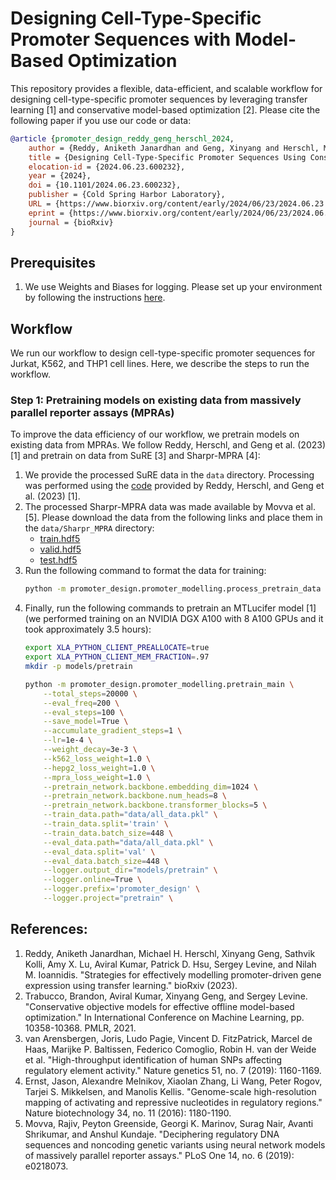 # Designing Cell-Type-Specific Promoter Sequences with Model-Based Optimization

This repository provides a flexible, data-efficient, and scalable workflow for designing cell-type-specific promoter sequences by leveraging transfer learning [1] and conservative model-based optimization [2]. Please cite the following paper if you use our code or data:
```bibtex
@article {promoter_design_reddy_geng_herschl_2024,
	author = {Reddy, Aniketh Janardhan and Geng, Xinyang and Herschl, Michael H. and Kolli, Sathvik and Kumar, Aviral and Hsu, Patrick D. and Levine, Sergey and Ioannidis, Nilah M.},
	title = {Designing Cell-Type-Specific Promoter Sequences Using Conservative Model-Based Optimization},
	elocation-id = {2024.06.23.600232},
	year = {2024},
	doi = {10.1101/2024.06.23.600232},
	publisher = {Cold Spring Harbor Laboratory},
	URL = {https://www.biorxiv.org/content/early/2024/06/23/2024.06.23.600232},
	eprint = {https://www.biorxiv.org/content/early/2024/06/23/2024.06.23.600232.full.pdf},
	journal = {bioRxiv}
}
```

## Prerequisites

1. We use Weights and Biases for logging. Please set up your environment by following the instructions [here](https://docs.wandb.ai/quickstart).

## Workflow

We run our workflow to design cell-type-specific promoter sequences for Jurkat, K562, and THP1 cell lines. Here, we describe the steps to run the workflow.

### Step 1: Pretraining models on existing data from massively parallel reporter assays (MPRAs)

To improve the data efficiency of our workflow, we pretrain models on existing data from MPRAs. We follow Reddy, Herschl, and Geng et al. (2023) [1] and pretrain on data from SuRE [3] and Sharpr-MPRA [4]:

1. We provide the processed SuRE data in the `data` directory. Processing was performed using the [code](https://github.com/anikethjr/promoter_models/blob/main/promoter_modelling/dataloaders/SuRE.py) provided by Reddy, Herschl, and Geng et al. (2023) [1].
2. The processed Sharpr-MPRA data was made available by Movva et al. [5]. Please download the data from the following links and place them in the `data/Sharpr_MPRA` directory:
    - [train.hdf5](https://mitra.stanford.edu/kundaje/projects/mpra/data/train.hdf5)
    - [valid.hdf5](https://mitra.stanford.edu/kundaje/projects/mpra/data/valid.hdf5)
    - [test.hdf5](https://mitra.stanford.edu/kundaje/projects/mpra/data/test.hdf5)
3. Run the following command to format the data for training:
    ```bash
    python -m promoter_design.promoter_modelling.process_pretrain_data --sure_dir data/SuRE --mpra_dir data/Sharpr_MPRA --output_file data/all_data.pkl
    ```
4. Finally, run the following commands to pretrain an MTLucifer model [1] (we performed training on an NVIDIA DGX A100 with 8 A100 GPUs and it took approximately 3.5 hours):
    ```bash
    export XLA_PYTHON_CLIENT_PREALLOCATE=true
    export XLA_PYTHON_CLIENT_MEM_FRACTION=.97
    mkdir -p models/pretrain

    python -m promoter_design.promoter_modelling.pretrain_main \
        --total_steps=20000 \
        --eval_freq=200 \
        --eval_steps=100 \
        --save_model=True \
        --accumulate_gradient_steps=1 \
        --lr=1e-4 \
        --weight_decay=3e-3 \
        --k562_loss_weight=1.0 \
        --hepg2_loss_weight=1.0 \
        --mpra_loss_weight=1.0 \
        --pretrain_network.backbone.embedding_dim=1024 \
        --pretrain_network.backbone.num_heads=8 \
        --pretrain_network.backbone.transformer_blocks=5 \
        --train_data.path="data/all_data.pkl" \
        --train_data.split='train' \
        --train_data.batch_size=448 \
        --eval_data.path="data/all_data.pkl" \
        --eval_data.split='val' \
        --eval_data.batch_size=448 \
        --logger.output_dir="models/pretrain" \
        --logger.online=True \
        --logger.prefix='promoter_design' \
        --logger.project="pretrain" \
    ```

## References:
1. Reddy, Aniketh Janardhan, Michael H. Herschl, Xinyang Geng, Sathvik Kolli, Amy X. Lu, Aviral Kumar, Patrick D. Hsu, Sergey Levine, and Nilah M. Ioannidis. "Strategies for effectively modelling promoter-driven gene expression using transfer learning." bioRxiv (2023).
2. Trabucco, Brandon, Aviral Kumar, Xinyang Geng, and Sergey Levine. "Conservative objective models for effective offline model-based optimization." In International Conference on Machine Learning, pp. 10358-10368. PMLR, 2021.
3. van Arensbergen, Joris, Ludo Pagie, Vincent D. FitzPatrick, Marcel de Haas, Marijke P. Baltissen, Federico Comoglio, Robin H. van der Weide et al. "High-throughput identification of human SNPs affecting regulatory element activity." Nature genetics 51, no. 7 (2019): 1160-1169.
4. Ernst, Jason, Alexandre Melnikov, Xiaolan Zhang, Li Wang, Peter Rogov, Tarjei S. Mikkelsen, and Manolis Kellis. "Genome-scale high-resolution mapping of activating and repressive nucleotides in regulatory regions." Nature biotechnology 34, no. 11 (2016): 1180-1190.
5. Movva, Rajiv, Peyton Greenside, Georgi K. Marinov, Surag Nair, Avanti Shrikumar, and Anshul Kundaje. "Deciphering regulatory DNA sequences and noncoding genetic variants using neural network models of massively parallel reporter assays." PLoS One 14, no. 6 (2019): e0218073.